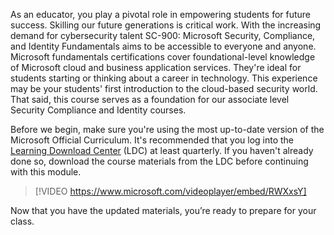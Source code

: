

As an educator, you play a pivotal role in empowering students for future success. Skilling our future generations is critical work. With the increasing demand for cybersecurity talent SC-900: Microsoft Security, Compliance, and Identity Fundamentals aims to be accessible to everyone and anyone. Microsoft fundamentals certifications cover foundational-level knowledge of Microsoft cloud and business application services. They're ideal for students starting or thinking about a career in technology. This experience may be your students' first introduction to the cloud-based security world. That said, this course serves as a foundation for our associate level Security Compliance and Identity courses. 

Before we begin, make sure you're using the most up-to-date version of the Microsoft Official Curriculum. It's recommended that you log into the [Learning Download Center](https://techcommunity.microsoft.com/blog/mctnews/current-courseware-downloading-process/4196123) (LDC) at least quarterly. If you haven't already done so, download the course materials from the LDC before continuing with this module. 
 
> [!VIDEO https://www.microsoft.com/videoplayer/embed/RWXxsY]  

Now that you have the updated materials, you’re ready to prepare for your class.
